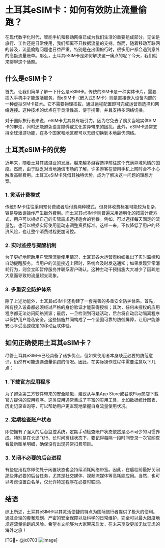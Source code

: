 # 土耳其eSIM卡：如何有效防止流量偷跑？

在现代数字化时代，智能手机和移动网络已成为我们生活的重要组成部分。无论是旅行、工作还是日常使用，我们都离不开数据流量的支持。然而，随着移动互联网的普及，流量偷跑问题也日益严重。特别是在出国旅行时，很多用户都会遇到意外的高额流量账单。那么，土耳其eSIM卡是如何解决这一痛点的呢？今天，我们就来聊聊这个话题。

## 什么是eSIM卡？

首先，让我们简单了解一下什么是eSIM卡。传统的SIM卡是一种实体卡片，需要插入手机中才能激活服务。而eSIM卡（嵌入式SIM卡）则是直接嵌入设备内部的一种虚拟SIM卡技术。它不需要物理插拔，通过远程配置即可完成运营商选择和网络连接。这种技术的优点在于灵活性高、便于携带，并且支持多网络切换。

对于国际旅行者来说，eSIM卡尤其具有吸引力。因为它免去了购买当地实体SIM卡的麻烦，同时还能避免语言障碍或文化差异带来的困扰。此外，eSIM卡通常支持全球漫游功能，在多个国家和地区都可以无缝切换到本地最优网络。

## 土耳其eSIM卡的优势

近年来，随着土耳其旅游业的发展，越来越多游客选择前往这个充满异域风情的国度。然而，由于缺乏对当地通信市场的了解，许多游客在使用手机上网时会不小心触发高额费用。土耳其eSIM卡凭借其独特优势，成为了解决这一问题的理想方案。

### 1. 灵活计费模式

传统SIM卡往往采用预付费或者后付费两种模式，但具体收费标准可能较为复杂，容易导致误操作产生额外费用。而土耳其eSIM卡则普遍采用透明化的按需计费方式，用户可以根据自己的实际需求选择适合的套餐。例如，可以选择每天固定的流量包，也可以根据实际使用量动态调整资费标准。这样一来，不仅降低了用户的经济风险，也让整个消费过程更加可控。

### 2. 实时监控与提醒机制

为了更好地帮助用户管理流量使用情况，土耳其各大运营商纷纷推出了实时监控和自动提醒服务。当用户的流量接近上限时，系统会及时发送通知；如果发现异常消耗行为，则会立即暂停服务并联系客户确认。这种主动干预措施大大减少了因疏忽大意而导致的流量超支现象。

### 3. 多重安全防护体系

除了上述功能外，土耳其eSIM卡还构建了一套完善的多重安全防护体系。首先，所有接入设备都必须经过严格的身份验证才能获得授权；其次，任何未授权的应用程序都无法访问网络资源；最后，一旦检测到可疑活动，后台将自动启动隔离程序以保护用户隐私安全。这些措施共同构成了一个坚固可靠的防御屏障，让用户能够安心享受高速稳定的移动互联体验。

## 如何正确使用土耳其eSIM卡？

尽管土耳其eSIM卡已经具备了诸多优点，但如果使用者本身缺乏必要的防范意识，仍然有可能遭遇流量偷跑的情况。因此，在实际操作过程中需要注意以下几点：

### 1. 下载官方应用程序

为了避免第三方软件带来的安全隐患，建议从苹果App Store或谷歌Play商店下载官方提供的应用程序。这类应用通常集成了丰富的实用工具，比如数据统计图表、历史记录查询等，可以帮助用户更直观地掌握自身流量使用状况。

### 2. 定期检查账户状态

即使拥有了强大的后台监控系统，定期手动检查账户状态依然是必不可少的习惯养成。特别是在长途飞行、长时间离线状态下，要记得每隔一段时间登录一次官网查看最新账单明细，确保没有出现异常扣费项目。

### 3. 关闭不必要的后台进程

有些应用程序即使处于闲置状态也会持续消耗网络带宽。因此，在启程前最好关闭那些非必要的后台任务，尤其是社交媒体、视频流媒体等高耗能应用。当然，也可以考虑设置白名单，仅允许特定程序在必要时联网。

## 结语

综上所述，土耳其eSIM卡以其灵活便捷的特点为国际旅行者提供了极大的便利。通过合理的套餐规划、严密的安全保障以及科学的日常维护，完全可以最大限度地规避流量偷跑的风险。希望本文能够为大家带来启发，在未来享受更加无忧无虑的海外之旅！

[TG💪+ @jx0703 ![Image](https://github.com/user-attachments/assets/dbca1d08-cadb-493c-b0ec-ad6f7a83f270)]